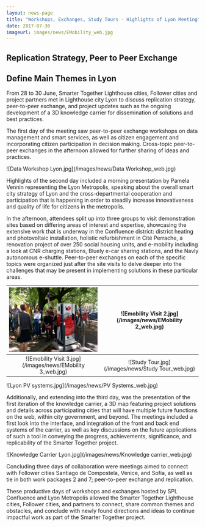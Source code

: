 ```yaml
---
layout: news-page
title: "Workshops, Exchanges, Study Tours - Highlights of Lyon Meeting"
date: 2017-07-30
imageurl: images/news/EMobility_web.jpg
---
```


<div class="multiline">
<h2><span class="ornament-news">Replication Strategy, Peer to Peer Exchange</span></h2>
<h2><span class="ornament-news">Define Main Themes in Lyon</span></h2>
</div>

From 28 to 30 June, Smarter Together Lighthouse cities, Follower cities and project partners met in Lighthouse city Lyon to discuss replication strategy, peer-to-peer exchange, and project updates such as the ongoing development of a 3D knowledge carrier for dissemination of solutions and best practices.

The first day of the meeting saw peer-to-peer exchange workshops on data management and smart services, as well as citizen engagement and incorporating citizen participation in decision making. Cross-topic peer-to-peer exchanges in the afternoon allowed for further sharing of ideas and practices.

![Data Workshop Lyon.jpg](/images/news/Data Workshop_web.jpg) 

Highlights of the second day included a morning presentation by Pamela Vennin representing the Lyon Metropolis, speaking about the overall smart city strategy of Lyon and the cross-departmental cooperation and participation that is happening in order to steadily increase innovativeness and quality of life for citizens in the metropolis.

In the afternoon, attendees split up into three groups to visit demonstration sites based on differing areas of interest and expertise, showcasing the extensive work that is underway in the Confluence district: district heating and photovoltaic installation, holistic refurbishment in Cité Perrache, a renovation project of over 250 social housing units, and e-mobility including a look at CNR charging stations, Bluely e-car sharing stations, and the Navly autonomous e-shuttle. Peer-to-peer exchanges on each of the specific topics were organized just after the site visits to delve deeper into the challenges that may be present in implementing solutions in these particular areas.

|![Emobility visit 1.jpg](/images/news/EMobility_web.jpg)             |  ![Emobility Visit 2.jpg](/images/news/EMobility 2_web.jpg)|
:-------------------------:|:-------------------------:
|![Emobility Visit 3.jpg](/images/news/EMobility 3_web.jpg)  |  ![Study Tour.jpg](/images/news/Study Tour_web.jpg)|
![Lyon PV systems.jpg](/images/news/PV Systems_web.jpg)

Additionally, and extending into the third day, was the presentation of the first iteration of the knowledge carrier, a 3D map featuring project solutions and details across participating cities that will have multiple future functions on the web, within city government, and beyond. The meetings included a first look into the interface, and integration of the front and back end systems of the carrier, as well as key discussions on the future applications of such a tool in conveying the progress, achievements, significance, and replicability of the Smarter Together project.

![Knowledge Carrier Lyon.jpg](/images/news/Knowledge carrier_web.jpg)

Concluding three days of collaboration were meetings aimed to connect with Follower cities Santiago de Compostela, Venice, and Sofia, as well as tie in both work packages 2 and 7; peer-to-peer exchange and replication.

These productive days of workshops and exchanges hosted by SPL Confluence and Lyon Metropolis allowed the Smarter Together Lighthouse cities, Follower cities, and partners to connect, share common themes and obstacles, and conclude with newly found directions and ideas to continue impactful work as part of the Smarter Together project.

